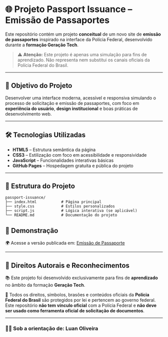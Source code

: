 # 🌐 Projeto Passport Issuance – Emissão de Passaportes

Este repositório contém um projeto **conceitual** de um novo site de **emissão de passaportes** inspirado na interface da Polícia Federal, desenvolvido durante a **formação Geração Tech**.

> ⚠️ **Atenção:** Este projeto é apenas uma simulação para fins de aprendizado. Não representa nem substitui os canais oficiais da Polícia Federal do Brasil.

---

## 🚀 Objetivo do Projeto

Desenvolver uma interface moderna, acessível e responsiva simulando o processo de solicitação e emissão de passaportes, com foco em **experiência do usuário**, **design institucional** e boas práticas de desenvolvimento web.

---

## 🛠️ Tecnologias Utilizadas

- **HTML5** – Estrutura semântica da página
- **CSS3** – Estilização com foco em acessibilidade e responsividade
- **JavaScript** – Funcionalidades interativas básicas
- **GitHub Pages** – Hospedagem gratuita e pública do projeto

---

## 📁 Estrutura do Projeto

```plaintext
passport-issuance/
├── index.html           # Página principal
├── style.css            # Estilos personalizados
├── script.js            # Lógica interativa (se aplicável)
└── README.md            # Documentação do projeto
```

## 📸 Demonstração

🌍 Acesse a versão publicada em: [Emissão de Passaporte](https://leillac88.github.io/passport-issuance)

---

## 📄 Direitos Autorais e Reconhecimentos

📚 Este projeto foi desenvolvido exclusivamente para fins de **aprendizado** no âmbito da formação **Geração Tech**.

🔐 Todos os direitos, símbolos, brasões e conteúdos oficiais da **Polícia Federal do Brasil** são protegidos por lei e pertencem ao governo federal.  
Este repositório **não tem vínculo oficial** com a Polícia Federal e **não deve ser usado como ferramenta oficial de solicitação de documentos**.

---

### 👨‍🏫 **Sob a orientação de:** Luan Oliveira


